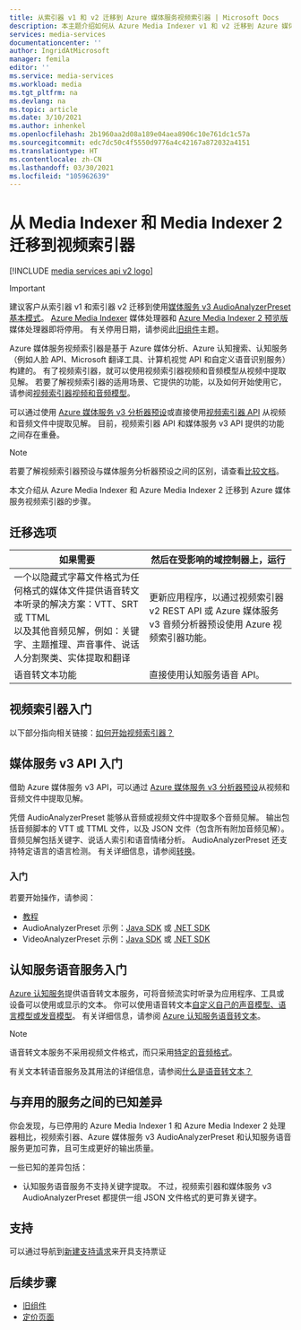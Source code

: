 ```yaml
---
title: 从索引器 v1 和 v2 迁移到 Azure 媒体服务视频索引器 | Microsoft Docs
description: 本主题介绍如何从 Azure Media Indexer v1 和 v2 迁移到 Azure 媒体服务视频索引器。
services: media-services
documentationcenter: ''
author: IngridAtMicrosoft
manager: femila
editor: ''
ms.service: media-services
ms.workload: media
ms.tgt_pltfrm: na
ms.devlang: na
ms.topic: article
ms.date: 3/10/2021
ms.author: inhenkel
ms.openlocfilehash: 2b1960aa2d08a189e04aea8906c10e761dc1c57a
ms.sourcegitcommit: edc7dc50c4f5550d9776a4c42167a872032a4151
ms.translationtype: HT
ms.contentlocale: zh-CN
ms.lasthandoff: 03/30/2021
ms.locfileid: "105962639"
---
```

# <a name="migrate-from-media-indexer-and-media-indexer-2-to-video-indexer"></a>从 Media Indexer 和 Media Indexer 2 迁移到视频索引器

[!INCLUDE [media services api v2 logo](./includes/v2-hr.md)]

> [!IMPORTANT]
> 建议客户从索引器 v1 和索引器 v2 迁移到使用[媒体服务 v3 AudioAnalyzerPreset 基本模式](../latest/analyze-video-audio-files-concept.md)。 [Azure Media Indexer](media-services-index-content.md) 媒体处理器和 [Azure Media Indexer 2 预览版](./legacy-components.md)媒体处理器即将停用。 有关停用日期，请参阅此[旧组件](legacy-components.md)主题。

Azure 媒体服务视频索引器是基于 Azure 媒体分析、Azure 认知搜索、认知服务（例如人脸 API、Microsoft 翻译工具、计算机视觉 API 和自定义语音识别服务）构建的。 有了视频索引器，就可以使用视频索引器视频和音频模型从视频中提取见解。 若要了解视频索引器的适用场景、它提供的功能，以及如何开始使用它，请参阅[视频索引器视频和音频模型](../video-indexer/video-indexer-overview.md)。 

可以通过使用 [Azure 媒体服务 v3 分析器预设](../latest/analyze-video-audio-files-concept.md)或直接使用[视频索引器 API](https://api-portal.videoindexer.ai/) 从视频和音频文件中提取见解。 目前，视频索引器 API 和媒体服务 v3 API 提供的功能之间存在重叠。

> [!NOTE]
> 若要了解视频索引器预设与媒体服务分析器预设之间的区别，请查看[比较文档](../video-indexer/compare-video-indexer-with-media-services-presets.md)。

本文介绍从 Azure Media Indexer 和 Azure Media Indexer 2 迁移到 Azure 媒体服务视频索引器的步骤。  

## <a name="migration-options"></a>迁移选项

|如果需要  |然后在受影响的域控制器上，运行 |
|---|---|
|一个以隐藏式字幕文件格式为任何格式的媒体文件提供语音转文本听录的解决方案：VTT、SRT 或 TTML<br/>以及其他音频见解，例如：关键字、主题推理、声音事件、说话人分割聚类、实体提取和翻译| 更新应用程序，以通过视频索引器 v2 REST API 或 Azure 媒体服务 v3 音频分析器预设使用 Azure 视频索引器功能。|
|语音转文本功能| 直接使用认知服务语音 API。|  

## <a name="getting-started-with-video-indexer"></a>视频索引器入门

以下部分指向相关链接：[如何开始视频索引器？](../video-indexer/video-indexer-overview.md#how-can-i-get-started-with-video-indexer) 

## <a name="getting-started-with-media-services-v3-apis"></a>媒体服务 v3 API 入门

借助 Azure 媒体服务 v3 API，可以通过 [Azure 媒体服务 v3 分析器预设](../latest/analyze-video-audio-files-concept.md)从视频和音频文件中提取见解。

凭借 AudioAnalyzerPreset 能够从音频或视频文件中提取多个音频见解。 输出包括音频脚本的 VTT 或 TTML 文件，以及 JSON 文件（包含所有附加音频见解）。 音频见解包括关键字、说话人索引和语音情绪分析。 AudioAnalyzerPreset 还支持特定语言的语言检测。 有关详细信息，请参阅[转换](/rest/api/media/transforms/createorupdate#audioanalyzerpreset)。

### <a name="get-started"></a>入门

若要开始操作，请参阅：

* [教程](../latest/analyze-videos-tutorial.md)
* AudioAnalyzerPreset 示例：[Java SDK](https://github.com/Azure-Samples/media-services-v3-java/tree/master/AudioAnalytics/AudioAnalyzer) 或 [.NET SDK](https://github.com/Azure-Samples/media-services-v3-dotnet/tree/master/AudioAnalytics/AudioAnalyzer)
* VideoAnalyzerPreset 示例：[Java SDK](https://github.com/Azure-Samples/media-services-v3-java/tree/master/VideoAnalytics/VideoAnalyzer) 或 [.NET SDK](https://github.com/Azure-Samples/media-services-v3-dotnet/tree/master/VideoAnalytics/VideoAnalyzer)

## <a name="getting-started-with-cognitive-services-speech-services"></a>认知服务语音服务入门

[Azure 认知服务](../../cognitive-services/index.yml)提供语音转文本服务，可将音频流实时听录为应用程序、工具或设备可以使用或显示的文本。 你可以使用语音转文本[自定义自己的声音模型、语言模型或发音模型](../../cognitive-services/speech-service/how-to-custom-speech-train-model.md)。 有关详细信息，请参阅 [Azure 认知服务语音转文本](../../cognitive-services/speech-service/speech-to-text.md)。 

> [!NOTE] 
> 语音转文本服务不采用视频文件格式，而只采用[特定的音频格式](../../cognitive-services/speech-service/rest-speech-to-text.md#audio-formats)。 

有关文本转语音服务及其用法的详细信息，请参阅[什么是语音转文本？](../../cognitive-services/speech-service/speech-to-text.md)

## <a name="known-differences-from-deprecated-services"></a>与弃用的服务之间的已知差异

你会发现，与已停用的 Azure Media Indexer 1 和 Azure Media Indexer 2 处理器相比，视频索引器、Azure 媒体服务 v3 AudioAnalyzerPreset 和认知服务语音服务更加可靠，且可生成更好的输出质量。  

一些已知的差异包括：

* 认知服务语音服务不支持关键字提取。 不过，视频索引器和媒体服务 v3 AudioAnalyzerPreset 都提供一组 JSON 文件格式的更可靠关键字。

## <a name="support"></a>支持

可以通过导航到[新建支持请求](https://portal.azure.com/#blade/Microsoft_Azure_Support/HelpAndSupportBlade/newsupportrequest)来开具支持票证

## <a name="next-steps"></a>后续步骤

* [旧组件](legacy-components.md)
* [定价页面](https://azure.microsoft.com/pricing/details/media-services/#encoding)